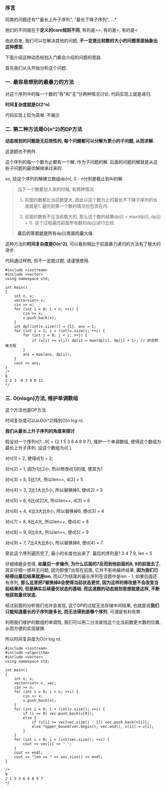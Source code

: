 

### 序言

同类的问题还有*"最长上升子序列", "最长下降子序列", ...*

他们的不同就在于**定义的core规则不同**, 有的是>=, 有的是>, 有的是<

由此启发, 我们可以在解决其他的问题, **不一定是比较数的大小的问题里面抽象出这种模型.**

下面介绍这种动态规划入门都会介绍的问题的思路. 

首先我们从头开始分析这个问题.

### 一. 最容易想到的最暴力的方法

对这个序列中的每一个数的"有"和"无"分两种情况讨论. 代码实现上就是递归.

**时间复杂度就是O(2^n)**

代码实现上较为简单. 不展示

### 二. 第二种方法是O(n^2)的DP方法

**动态规划的问题是无后效性的, 每个问题都可以分解为更小的子问题, 从而求解.**

这道题也不例外.

这个序列的每一个数为止都有一个解, 作为子问题的解. 后面的问题的解就是从这些子问题的最优解继承过来的.

so, 给这个序列的解建立数组dp[n], 0 - n分别是截止到Ai的解.

> 当下一个数要加入来的时候, 有两种情况
> 
> 1. 前面的数都比当前数更大, 因此以这个数为止的最长不下降子序列的长度就是1. 遍历到第一个数的情况也包含在内.
> 
> 2.  前面的数有不比当前数大的, 那么这个数的结果dp[i] = max(dp[i], dp[j] + 1). 这个过程遍历前面所有数的dp[j]进行比较.
> 
> **最后的答案就是所有dp[i]里面的最大值.**

这种方法的**时间复杂度是O(n^2)**, 可以看到相比于前面暴力递归的方法有了极大的进步.

代码通过样例, 但不一定能过题, 请谨慎使用.

```
#include <iostream>
#include <vector>
using namespace std;

int main()
{
	int n, x;
	vector<int> v;
	cin >> n;
	for (int i = 0; i < n; ++i) {
		cin >> x;
		v.push_back(x);
	}
	int dp[(int)v.size()] = {1}, ans = 1;
	for (int i = 1; i < (int)v.size(); ++i) {
		for (int j = 0; j < i; ++j) {
			if (v[i] >= v[j]) dp[i] = max(dp[i], dp[j] + 1); // 状态转移方程
		}
		ans = max(ans, dp[i]);
	}
	cout << ans;
}
/*
8
1 2 3 -9 3 9 0 11
*/
```

### 三. O(nlogn)方法, 维护单调数组

这个方法也是DP方法

时间复杂度可以从O(n^2)降到O(n log n).

**我们从最长上升子序列的角度来探讨**

假设对一个序列n[1...9] = {2 1 5 3 6 4 8 9 7}, 维护一个单调数组, 使得这个数组为最长上升子序列. 设这个数组为d[ ].

对n[1] = 2, 使得d[1] = 2;

对n[2] = 1, 因为1比2小, 所以修改d[1]的值, 使其为1

对n[3] = 5, 5比1大, 所以len++, d[2] = 5

对n[4] = 3, 3比1大比5小, 所以替换掉5, 使d[2] = 3

对n[5] = 6, 6比d[2]大, 所以len++, d[3] = 6

对n[6] = 4, 4比3大比6小, 所以替换掉6, 使d[3] = 4

对n[7] = 8, 8比4大, 所以len++, 使d[4] = 8

对n[8] = 9, 9比8大, 所以len++, 使d[5] = 9

对n[9] = 7, 7比4大比8小, 所以替换掉8, 使d[4] = 7.

至此这个序列遍历完了, 最小的长度也出来了. 最后的序列是1 3 4 7 9, len = 5

 仔细琢磨会觉得, **如最后一步操作, 为什么后面的7反而到他前面的8, 9的前面去了.** 其实仔细一想并无问题, 因为即使7出现在前面, 它并不影响最终结果, **因为我们已经得出最后结果就是len**, 而以7为结尾的最长序列在该题中是len - 1, 如果后面还有序列, **那么这里把7替换掉8会使得当前状态更优, 因为这样的修改是不会改变当前结果的, 但是确实后续最优状态的基础. 而这道题的动态规划思想就是这样, 不断地获取最优状态.**

经过前面的分析我们也许会发现, 这个DP的过程无法存储中间结果, 也就是说**我们只能知道最长的子序列是多长, 而无法得到是哪个序列.** 可谓是有利有弊.

利用我们维护的数组的单调性, 我们可以用二分法查找这个比当前数更大数的位置, 从而方便的实现替换.

所以时间复杂度为O(n log n).
```
#include <iostream>
#include <algorithm>
#include <vector>
using namespace std;

int main()
{
	int n, x;
	vector<int> v, vec;
	cin >> n;
	for (int i = 0; i < n; ++i) {
		cin >> x;
		v.push_back(x);
	}
	for (int i = 0; i < (int)v.size(); ++i) {
		if (i == 0) vec.push_back(v[0]);
		else {
			if (v[i] >= vec[vec.size() - 1]) vec.push_back(v[i]);
			else *upper_bound(vec.begin(), vec.end(), v[i]) = v[i];
		}
	}
	for (int i = 0; i < (int)vec.size(); ++i) {
		cout << vec[i] << ' ';
	}
	cout << endl;
	cout << "len == " << vec.size() << endl;
}

/*
9
2 1 5 3 6 4 8 9 7
*/
```